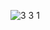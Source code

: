 ![3 3 1](https://user-images.githubusercontent.com/104366925/208315197-68dd1b79-4b77-4ae4-8e43-070f54bcaa8d.png)
